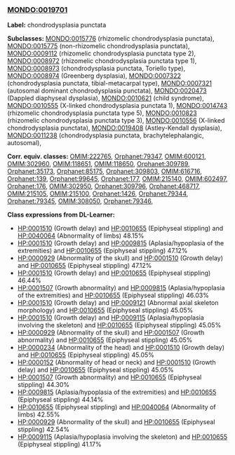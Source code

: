 
### [MONDO:0019701](http://purl.obolibrary.org/obo/MONDO_0019701)
**Label:** chondrodysplasia punctata

**Subclasses:** [MONDO:0015776](http://purl.obolibrary.org/obo/MONDO_0015776) (rhizomelic chondrodysplasia punctata), [MONDO:0015775](http://purl.obolibrary.org/obo/MONDO_0015775) (non-rhizomelic chondrodysplasia punctata), [MONDO:0009112](http://purl.obolibrary.org/obo/MONDO_0009112) (rhizomelic chondrodysplasia punctata type 2), [MONDO:0008972](http://purl.obolibrary.org/obo/MONDO_0008972) (rhizomelic chondrodysplasia punctata type 1), [MONDO:0008973](http://purl.obolibrary.org/obo/MONDO_0008973) (chondrodysplasia punctata, Toriello type), [MONDO:0008974](http://purl.obolibrary.org/obo/MONDO_0008974) (Greenberg dysplasia), [MONDO:0007322](http://purl.obolibrary.org/obo/MONDO_0007322) (chondrodysplasia punctata, tibial-metacarpal type), [MONDO:0007321](http://purl.obolibrary.org/obo/MONDO_0007321) (autosomal dominant chondrodysplasia punctata), [MONDO:0020473](http://purl.obolibrary.org/obo/MONDO_0020473) (Dappled diaphyseal dysplasia), [MONDO:0010621](http://purl.obolibrary.org/obo/MONDO_0010621) (child syndrome), [MONDO:0010555](http://purl.obolibrary.org/obo/MONDO_0010555) (X-linked chondrodysplasia punctata 1), [MONDO:0014743](http://purl.obolibrary.org/obo/MONDO_0014743) (rhizomelic chondrodysplasia punctata type 5), [MONDO:0010823](http://purl.obolibrary.org/obo/MONDO_0010823) (rhizomelic chondrodysplasia punctata type 3), [MONDO:0010556](http://purl.obolibrary.org/obo/MONDO_0010556) (X-linked chondrodysplasia punctata), [MONDO:0019408](http://purl.obolibrary.org/obo/MONDO_0019408) (Astley-Kendall dysplasia), [MONDO:0011238](http://purl.obolibrary.org/obo/MONDO_0011238) (chondrodysplasia punctata, brachytelephalangic, autosomal), 

**Corr. equiv. classes:** [OMIM:222765](http://purl.obolibrary.org/obo/OMIM_222765), [Orphanet:79347](http://www.orpha.net/ORDO/Orphanet_79347), [OMIM:600121](http://purl.obolibrary.org/obo/OMIM_600121), [OMIM:302960](http://purl.obolibrary.org/obo/OMIM_302960), [OMIM:118651](http://purl.obolibrary.org/obo/OMIM_118651), [OMIM:118650](http://purl.obolibrary.org/obo/OMIM_118650), [Orphanet:309789](http://www.orpha.net/ORDO/Orphanet_309789), [Orphanet:35173](http://www.orpha.net/ORDO/Orphanet_35173), [Orphanet:85175](http://www.orpha.net/ORDO/Orphanet_85175), [Orphanet:309803](http://www.orpha.net/ORDO/Orphanet_309803), [OMIM:616716](http://purl.obolibrary.org/obo/OMIM_616716), [Orphanet:139](http://www.orpha.net/ORDO/Orphanet_139), [Orphanet:99645](http://www.orpha.net/ORDO/Orphanet_99645), [Orphanet:177](http://www.orpha.net/ORDO/Orphanet_177), [OMIM:215140](http://purl.obolibrary.org/obo/OMIM_215140), [OMIM:602497](http://purl.obolibrary.org/obo/OMIM_602497), [Orphanet:176](http://www.orpha.net/ORDO/Orphanet_176), [OMIM:302950](http://purl.obolibrary.org/obo/OMIM_302950), [Orphanet:309796](http://www.orpha.net/ORDO/Orphanet_309796), [Orphanet:468717](http://www.orpha.net/ORDO/Orphanet_468717), [OMIM:215105](http://purl.obolibrary.org/obo/OMIM_215105), [OMIM:215100](http://purl.obolibrary.org/obo/OMIM_215100), [Orphanet:1426](http://www.orpha.net/ORDO/Orphanet_1426), [Orphanet:79344](http://www.orpha.net/ORDO/Orphanet_79344), [Orphanet:79345](http://www.orpha.net/ORDO/Orphanet_79345), [OMIM:308050](http://purl.obolibrary.org/obo/OMIM_308050), [Orphanet:79346](http://www.orpha.net/ORDO/Orphanet_79346), 

**Class expressions from DL-Learner:**

- [HP:0001510](http://purl.obolibrary.org/obo/HP_0001510) (Growth delay) and [HP:0010655](http://purl.obolibrary.org/obo/HP_0010655) (Epiphyseal stippling) and [HP:0040064](http://purl.obolibrary.org/obo/HP_0040064) (Abnormality of limbs) 48.15%
- [HP:0001510](http://purl.obolibrary.org/obo/HP_0001510) (Growth delay) and [HP:0009815](http://purl.obolibrary.org/obo/HP_0009815) (Aplasia/hypoplasia of the extremities) and [HP:0010655](http://purl.obolibrary.org/obo/HP_0010655) (Epiphyseal stippling) 47.12%
- [HP:0000929](http://purl.obolibrary.org/obo/HP_0000929) (Abnormality of the skull) and [HP:0001510](http://purl.obolibrary.org/obo/HP_0001510) (Growth delay) and [HP:0010655](http://purl.obolibrary.org/obo/HP_0010655) (Epiphyseal stippling) 47.12%
- [HP:0001510](http://purl.obolibrary.org/obo/HP_0001510) (Growth delay) and [HP:0010655](http://purl.obolibrary.org/obo/HP_0010655) (Epiphyseal stippling) 46.44%
- [HP:0001507](http://purl.obolibrary.org/obo/HP_0001507) (Growth abnormality) and [HP:0009815](http://purl.obolibrary.org/obo/HP_0009815) (Aplasia/hypoplasia of the extremities) and [HP:0010655](http://purl.obolibrary.org/obo/HP_0010655) (Epiphyseal stippling) 46.03%
- [HP:0001510](http://purl.obolibrary.org/obo/HP_0001510) (Growth delay) and [HP:0009121](http://purl.obolibrary.org/obo/HP_0009121) (Abnormal axial skeleton morphology) and [HP:0010655](http://purl.obolibrary.org/obo/HP_0010655) (Epiphyseal stippling) 45.05%
- [HP:0001510](http://purl.obolibrary.org/obo/HP_0001510) (Growth delay) and [HP:0009115](http://purl.obolibrary.org/obo/HP_0009115) (Aplasia/hypoplasia involving the skeleton) and [HP:0010655](http://purl.obolibrary.org/obo/HP_0010655) (Epiphyseal stippling) 45.05%
- [HP:0000929](http://purl.obolibrary.org/obo/HP_0000929) (Abnormality of the skull) and [HP:0001507](http://purl.obolibrary.org/obo/HP_0001507) (Growth abnormality) and [HP:0010655](http://purl.obolibrary.org/obo/HP_0010655) (Epiphyseal stippling) 45.05%
- [HP:0000234](http://purl.obolibrary.org/obo/HP_0000234) (Abnormality of the head) and [HP:0001510](http://purl.obolibrary.org/obo/HP_0001510) (Growth delay) and [HP:0010655](http://purl.obolibrary.org/obo/HP_0010655) (Epiphyseal stippling) 45.05%
- [HP:0000152](http://purl.obolibrary.org/obo/HP_0000152) (Abnormality of head or neck) and [HP:0001510](http://purl.obolibrary.org/obo/HP_0001510) (Growth delay) and [HP:0010655](http://purl.obolibrary.org/obo/HP_0010655) (Epiphyseal stippling) 45.05%
- [HP:0001507](http://purl.obolibrary.org/obo/HP_0001507) (Growth abnormality) and [HP:0010655](http://purl.obolibrary.org/obo/HP_0010655) (Epiphyseal stippling) 44.30%
- [HP:0009815](http://purl.obolibrary.org/obo/HP_0009815) (Aplasia/hypoplasia of the extremities) and [HP:0010655](http://purl.obolibrary.org/obo/HP_0010655) (Epiphyseal stippling) 44.14%
- [HP:0010655](http://purl.obolibrary.org/obo/HP_0010655) (Epiphyseal stippling) and [HP:0040064](http://purl.obolibrary.org/obo/HP_0040064) (Abnormality of limbs) 42.55%
- [HP:0000929](http://purl.obolibrary.org/obo/HP_0000929) (Abnormality of the skull) and [HP:0010655](http://purl.obolibrary.org/obo/HP_0010655) (Epiphyseal stippling) 42.54%
- [HP:0009115](http://purl.obolibrary.org/obo/HP_0009115) (Aplasia/hypoplasia involving the skeleton) and [HP:0010655](http://purl.obolibrary.org/obo/HP_0010655) (Epiphyseal stippling) 41.17%


